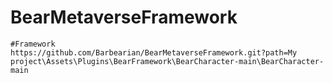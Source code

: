 # BearMetaverseFramework
    #Framework
    https://github.com/Barbearian/BearMetaverseFramework.git?path=My project\Assets\Plugins\BearFramework\BearCharacter-main\BearCharacter-main